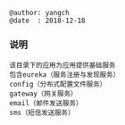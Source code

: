 ```
@author: yangch
@date  : 2018-12-18
```

### 说明 ###
```
该目录下的应用为应用提供基础服务
包含eureka（服务注册与发现服务）
config（分布式配置文件服务）
gateway（网关服务）
email（邮件发送服务）
sms（短信发送服务）

```
